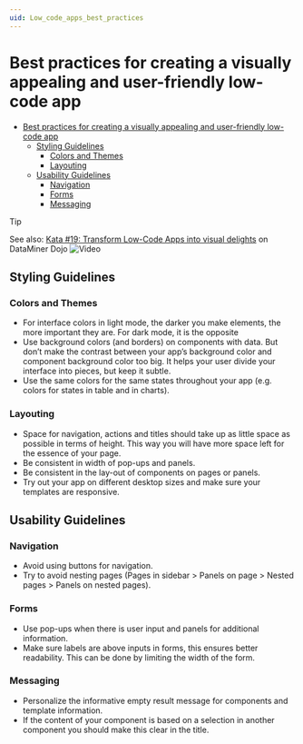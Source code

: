 ```yaml
---
uid: Low_code_apps_best_practices
---
```


# Best practices for creating a visually appealing and user-friendly low-code app

- [Best practices for creating a visually appealing and user-friendly low-code app](#best-practices-for-creating-a-visually-appealing-and-user-friendly-low-code-app)
  - [Styling Guidelines](#styling-guidelines)
    - [Colors and Themes](#colors-and-themes)
    - [Layouting](#layouting)
  - [Usability Guidelines](#usability-guidelines)
    - [Navigation](#navigation)
    - [Forms](#forms)
    - [Messaging](#messaging)

> [!TIP]
> See also: [Kata #19: Transform Low-Code Apps into visual delights](https://community.dataminer.services/courses/kata-19/) on DataMiner Dojo ![Video](~/user-guide/images/video_Duo.png)

## Styling Guidelines

### Colors and Themes

- For interface colors in light mode, the darker you make elements, the more important they are. For dark mode, it is the opposite
- Use background colors (and borders) on components with data. But don’t make the contrast between your app’s background color and component background color too big. It helps your user divide your interface into pieces, but keep it subtle.
- Use the same colors for the same states throughout your app (e.g. colors for states in table and in charts).

### Layouting

- Space for navigation, actions and titles should take up as little space as possible in terms of height. This way you will have more space left for the essence of your page.
- Be consistent in width of pop-ups and panels.
- Be consistent in the lay-out of components on pages or panels.
- Try out your app on different desktop sizes and make sure your templates are responsive.

## Usability Guidelines

### Navigation

- Avoid using buttons for navigation.
- Try to avoid nesting pages (Pages in sidebar > Panels on page > Nested pages > Panels on nested pages).

### Forms

- Use pop-ups when there is user input and panels for additional information.
- Make sure labels are above inputs in forms, this ensures better readability. This can be done by limiting the width of the form.

### Messaging

- Personalize the informative empty result message for components and template information.
- If the content of your component is based on a selection in another component you should make this clear in the title.